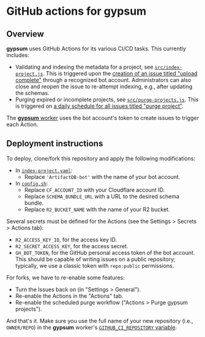 # GitHub actions for gypsum

## Overview

**gypsum** uses GitHub Actions for its various CI/CD tasks.
This currently includes:

- Validating and indexing the metadata for a project, see [`src/index-project.js`](src/index-project.js).
  This is triggered upon the [creation of an issue titled "upload complete"](.github/workflows/index-project.yaml) through a recognized bot account.
  Administrators can also close and reopen the issue to re-attempt indexing, e.g., after updating the schemas.
- Purging expired or incomplete projects, see [`src/purge-projects.js`](src/purge-projects.js).
  This is triggered on [a daily schedule for all issues titled "purge project"](.github/workflows/purge-projects.yaml).

The [**gypsum** worker](https://github.com/ArtifactDB/gypsum-worker) uses the bot account's token to create issues to trigger each Action.

## Deployment instructions

To deploy, clone/fork this repository and apply the following modifications:

- In [`index-project.yaml`](.github/workflows/index-project.yaml):
  - Replace `'ArtifactDB-bot'` with the name of your bot account.
- In [`config.sh`](config.sh):
  - Replace `CF_ACCOUNT_ID` with your Cloudflare account ID.
  - Replace `SCHEMA_BUNDLE_URL` with a URL to the desired schema bundle.
  - Replace `R2_BUCKET_NAME` with the name of your R2 bucket.

Several secrets must be defined for the Actions (see the Settings > Secrets > Actions tab):

- `R2_ACCESS_KEY_ID`, for the access key ID.
- `R2_SECRET_ACCESS_KEY`, for the access secret.
- `GH_BOT_TOKEN`, for the GitHub personal access token of the bot account.
  This should be capable of writing issues on a public repository; typically, we use a classic token with `repo:public` permissions.

For forks, we have to re-enable some features:

- Turn the Issues back on (in "Settings > General").
- Re-enable the Actions in the "Actions" tab.
- Re-enable the scheduled purge workflow ("Actions > Purge gypsum projects").

And that's it.
Make sure you use the full name of your new repository (i.e., `OWNER/REPO`) in the **gypsum** worker's [`GITHUB_CI_REPOSITORY` variable](https://github.com/ArtifactDB/gypsum-worker/blob/master/wrangler.toml).
